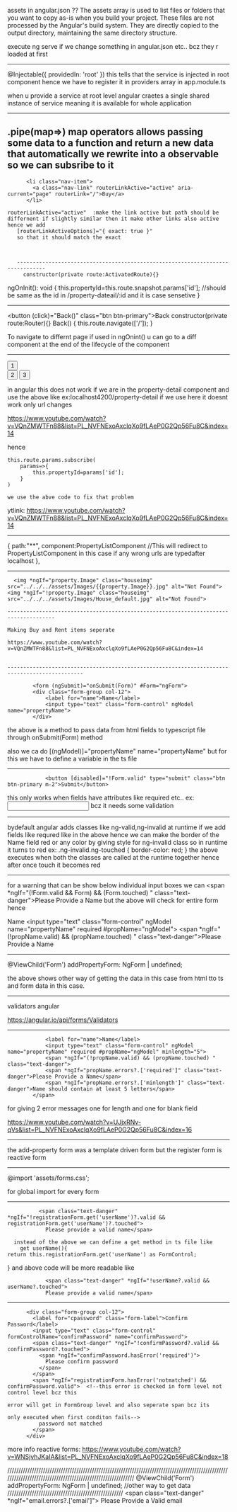 assets in angular.json ??
The assets array is used to list files or folders that you want to copy as-is when you build your project. These files are not processed by the Angular's build system. They are directly copied to the output directory, maintaining the same directory structure.

execute ng serve if we change something in angular.json etc..  bcz they r loaded at first

---------------------------------------------------------------------------------------
@Injectable({
  providedIn: 'root'
})
this tells that the service is injected in root component hence we have to register it in providers array in app.module.ts

when u provide a service at root level angular craetes a single shared instance of service meaning it is available for whole application

-----------------------------------------------------------------------------
.pipe(map=>)   map operators allows passing some data to a function and return a new data that automatically we rewrite into a observable so we can subsribe to it
----------------------------------------------------------------------------------------------
          <li class="nav-item">
            <a class="nav-link" routerLinkActive="active" aria-current="page" routerLink="/">Buy</a>
          </li>

    routerLinkActive="active"  :make the link active but path should be differnent if slightly similar then it make other links also active
    hence we add 
       [routerLinkActiveOptions]="{ exact: true }"
       so that it should match the exact



       -------------------------------------------------------------------------------
         constructor(private route:ActivatedRoute){}
  ngOnInit(): void {
    this.propertyId=this.route.snapshot.params['id'];  //should be same as the id in /property-dateail/:id and it is case sensetive
  }

  ----------------------------------------------------------------------------------------

<button (click)="Back()" class="btn btn-primary">Back</button>
  constructor(private route:Router){}
Back() {
  this.route.navigate(['/']);
}

To navigate to differnt page if used in ngOnint() u can go to a diff component at the end of the lifecycle of the component



--------------------------------------------------------

<button routerLink="property-detail/1" class="btn btn-primary">1</button>  
<button routerLink="property-detail/2" class="btn btn-primary">2</button>
<button routerLink="property-detail/3" class="btn btn-primary">3</button> 

in angular this does not work if we are in the property-detail component and use the above like ex:localhost4200/property-detail if we use here it doesnt work only url changes

https://www.youtube.com/watch?v=VQnZMWTFn88&list=PL_NVFNExoAxclqXo9fLAeP0G2Qp56Fu8C&index=14

hence

    this.route.params.subscribe(
        params=>{
            this.propertyId=params['id'];
        }
    )
    
    we use the abve code to fix that problem

ytlink:
    https://www.youtube.com/watch?v=VQnZMWTFn88&list=PL_NVFNExoAxclqXo9fLAeP0G2Qp56Fu8C&index=14


----------------------------------------------------------------------------------

  {
    path:"**",
    component:PropertyListComponent   //This will redirect to PropertyListComponent in this case if any wrong urls are typedafter localhost
  },

  --------------------------------------------------------

      <img *ngIf="property.Image" class="houseimg" src="../../../assets/Images/{{property.Image}}.jpg" alt="Not Found">
    <img *ngIf="!property.Image" class="houseimg" src="../../../assets/Images/House_default.jpg" alt="Not Found">

    -------------------------------------------------------------------------------------

    Making Buy and Rent items seperate

    https://www.youtube.com/watch?v=VQnZMWTFn88&list=PL_NVFNExoAxclqXo9fLAeP0G2Qp56Fu8C&index=14


    ----------------------------------------------------------------------------------------------

            <form (ngSubmit)="onSubmit(Form)" #Form="ngForm">
            <div class="form-group col-12">
                <label for="name">Name</label>
                <input type="text" class="form-control" ngModel name="propertyName">
            </div>

  the above is a method to pass data from html fields to typescript file through onSubmit(Form) method

  also we ca do [(ngModel)]="propertyName" name="propertyName" but for this we have to define a variable in the ts file

  -------------------------------------------------------------------------------------------------

                <button [disabled]="!Form.valid" type="submit" class="btn btn-primary m-2">Submit</button>

this only works when fields have attributes like required etc..
ex:
                <input type="text" class="form-control" ngModel name="propertyName" required>  bcz it needs some validation


----------------------------------------------------------------------------------------------------------

bydefault angular adds classes like ng-valid,ng-invalid at runtime if we add fields like requred like in the above hence
we can make the border of the Name field red or any color by giving style for ng-invalid class so in runtime it turns to red
ex:
.ng-invalid.ng-touched {
    border-color: red;
}
the above executes when both the classes are called at the runtime together hence after once touch it becomes red

-------------------------------------------------------------------------------------------------------------------------
for a warning that can be show below individual input boxes we can
                <span *ngIf="(!Form.valid && Form) && (Form.touched) " class="text-danger">Please Provide a Name</span>
but the above will check for entire form hence
            <div class="form-group col-12">
                <label for="name">Name</label>
                <input type="text" class="form-control" ngModel name="propertyName" required #propName="ngModel">
                <span *ngIf="(!propName.valid) && (propName.touched) " class="text-danger">Please Provide a Name</span>
            </div>

-------------------------------------------------------------------------------------------------------------------------

@ViewChild('Form') addPropertyForm: NgForm | undefined;

the above shows other way of getting the data in this case from html tto ts and form data in this case.

-------------------------------------------------------------------------------------------------------------------------

validators angular

https://angular.io/api/forms/Validators

------------------------------------------------------------------------------------------------------------------------

                <label for="name">Name</label>
                <input type="text" class="form-control" ngModel name="propertyName" required #propName="ngModel" minlength="5">
                <span *ngIf="(!propName.valid) && (propName.touched) " class="text-danger">
                <span *ngIf="propName.errors?.['required']" class="text-danger">Please Provide a Name</span>
                <span *ngIf="propName.errors?.['minlength']" class="text-danger">Name should contain at least 5 letters</span>
            </span>

  for giving 2 error messages one for length and one for blank field

  https://www.youtube.com/watch?v=UJjxRNv-qVs&list=PL_NVFNExoAxclqXo9fLAeP0G2Qp56Fu8C&index=16


  ----------------------------------------------------------------------------------------------------------------------------

  the add-property form was a template driven form but the register form is reactive form

----------------------------------------------------------------------------------------------------------------------

@import 'assets/forms.css';

for global import for every form

------------------------------------------------------------------------------------------------------------------------------------

              <span class="text-danger" *ngIf="!registrationForm.get('userName')?.valid && registrationForm.get('userName')?.touched">
                Please provide a valid name</span>

      instead of the above we can define a get method in ts file like
        get userName(){
    return this.registrationForm.get('userName') as FormControl;
  }
  and above code will be more readable like

                <span class="text-danger" *ngIf="!userName?.valid && userName?.touched">
                Please provide a valid name</span>

--------------------------------------------------------------------------------------------------------------------------------------

          <div class="form-group col-12">
            <label for="cpassword" class="form-label">Confirm Password</label>
            <input type="text" class="form-control" formControlName="confirmPassword" name="confirmPassword">
            <span class="text-danger" *ngIf="!confirmPassword?.valid && confirmPassword?.touched">
              <span *ngIf="confirmPassword.hasError('required')">
                Please confirm password
              </span>
            </span>
            <span *ngIf="registrationForm.hasError('notmatched') && confirmPassword.valid">  <!--this error is checked in form level not control level bcz this 
                                                                                              error will get in FormGroup level and also seperate span bcz its 
                                                                                              only executed when first conditon fails-->
              password not matched
            </span>
          </div>

  
  more info reactive forms:
  https://www.youtube.com/watch?v=WNSjvhJKaIA&list=PL_NVFNExoAxclqXo9fLAeP0G2Qp56Fu8C&index=18



////////////////////////////////////////////////////////////////////////////////////////////////////////////////////////////////////////////////////////////
  @ViewChild('Form') addPropertyForm: NgForm | undefined;  //other way to get data
////////////////////////////////////////////////////
              <span class="text-danger" *ngIf="email.errors?.['email']">     <!-- not working-->
                Please Provide a Valid email</span>
            </span>